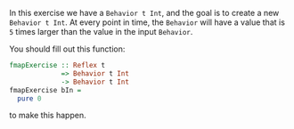 In this exercise we have a `Behavior t Int`, and the goal is to create a new `Behavior t Int`. 
At every point in time, the `Behavior` will have a value that is `5` times larger than the value in the input `Behavior`.

You should fill out this function:

```haskell
fmapExercise :: Reflex t
             => Behavior t Int
             -> Behavior t Int
fmapExercise bIn =
  pure 0
```

to make this happen.
